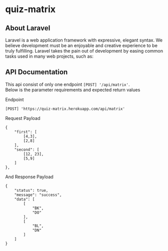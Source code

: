 
# quiz-matrix

## About Laravel

Laravel is a web application framework with expressive, elegant syntax. We believe development must be an enjoyable and creative experience to be truly fulfilling. Laravel takes the pain out of development by easing common tasks used in many web projects, such as:


## API Documentation

This api consist of only one endpoint ```[POST] '/api/matrix'```.  
Below is the parameter requirements and expected return values

Endpoint
```
[POST] 'https://quiz-matrix.herokuapp.com/api/matrix'
```

Request Payload
```
{
    "first": [
        [4,3],	
        [2,8]
    ],
    "second": [
        [12, 23],
        [5,9]
    ]	
},

```

And Response Payload

```
{
    "status": true,
    "message": "success",
    "data": [
        [
            "BK",
            "DO"
        ],
        [
            "BL",
            "DN"
        ]
    ]
}

```

